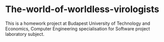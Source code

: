 # The-world-of-worldless-virologists
This is a homework project at Budapest University of Technology and Economics, Computer Engineering specialisation for Software project laboratory subject.
